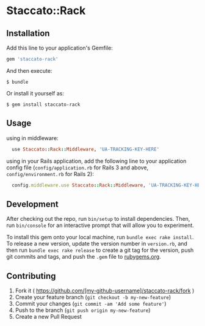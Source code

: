 # Staccato::Rack

## Installation

Add this line to your application's Gemfile:

```ruby
gem 'staccato-rack'
```

And then execute:

    $ bundle

Or install it yourself as:

    $ gem install staccato-rack

## Usage

using in middleware:

```ruby
  use Staccato::Rack::Middleware, 'UA-TRACKING-KEY-HERE'
```

using in your Rails application, add the following line to your application config file (`config/application.rb` for Rails 3 and above, `config/environment.rb` for Rails 2):

```ruby
  config.middleware.use Staccato::Rack::Middleware, 'UA-TRACKING-KEY-HERE', logger: Rails.logger
```
## Development

After checking out the repo, run `bin/setup` to install dependencies. Then, run `bin/console` for an interactive prompt that will allow you to experiment.

To install this gem onto your local machine, run `bundle exec rake install`. To release a new version, update the version number in `version.rb`, and then run `bundle exec rake release` to create a git tag for the version, push git commits and tags, and push the `.gem` file to [rubygems.org](https://rubygems.org).

## Contributing

1. Fork it ( https://github.com/[my-github-username]/staccato-rack/fork )
2. Create your feature branch (`git checkout -b my-new-feature`)
3. Commit your changes (`git commit -am 'Add some feature'`)
4. Push to the branch (`git push origin my-new-feature`)
5. Create a new Pull Request
